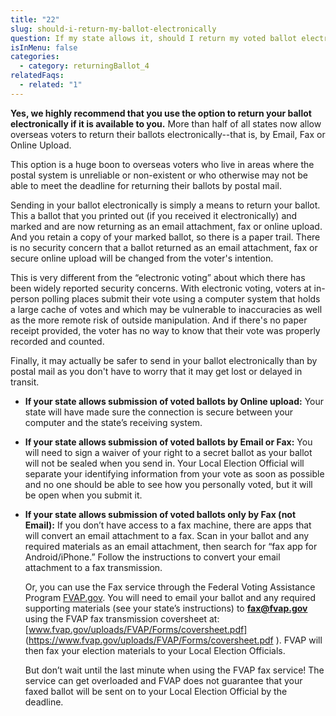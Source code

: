 ```yaml
---
title: "22"
slug: should-i-return-my-ballot-electronically
question: If my state allows it, should I return my voted ballot electronically?
isInMenu: false
categories:
  - category: returningBallot_4
relatedFaqs:
  - related: "1"
---
```

**Yes, we highly recommend that you use the option to return your ballot electronically if it is available to you.** More than half of all states now allow overseas voters to return their ballots electronically--that is, by Email, Fax or Online Upload. 

This option is a huge boon to overseas voters who live in areas where the postal system is unreliable or non-existent or who otherwise may not be able to meet the deadline for returning their ballots by postal mail. 

Sending in your ballot electronically is simply a means to return your ballot. This a ballot that you printed out (if you received it electronically) and marked and are now returning as an email attachment, fax or online upload.  And you retain a copy of your marked ballot, so there is a paper trail. There is no security concern that a ballot returned as an email attachment, fax or secure online upload will be changed from the voter's intention.

This is very different from the “electronic voting” about which there has been widely reported security concerns. With electronic voting, voters at in-person polling places submit their vote using a computer system that holds a large cache of votes and which may be vulnerable to inaccuracies as well as the more remote risk of outside manipulation. And if there's no paper receipt provided, the voter has no way to know that their vote was properly recorded and counted. 

Finally, it may actually be safer to send in your ballot electronically than by postal mail as you don't have to worry that it may get lost or delayed in transit.

* **If your state allows submission of voted ballots by Online upload:** Your state will have made sure the connection is secure between your computer and the state’s receiving system.

* **If your state allows submission of voted ballots by Email or Fax:** You will need to sign a waiver of your right to a secret ballot as your ballot will not be sealed when you send in. Your Local Election Official will separate your identifying information from your vote as soon as possible and no one should be able to see how you personally voted, but it will be open when you submit it.

* **If your state allows submission of voted ballots only by Fax (not Email):** If you don’t have access to a fax machine, there are apps that will convert an email attachment to a fax. Scan in your ballot and any required materials as an email attachment, then search for “fax app for Android/iPhone.” Follow the instructions to convert your email attachment to a fax transmission.

     Or, you can use the Fax service through the Federal Voting Assistance Program [FVAP.gov](https://www.fvap.gov/). You will need to email your ballot and any required supporting materials (see your state’s instructions) to **fax@fvap.gov** using the FVAP fax transmission coversheet at: [www.fvap.gov/uploads/FVAP/Forms/coversheet.pdf] (https://www.fvap.gov/uploads/FVAP/Forms/coversheet.pdf ). FVAP will then fax your election materials to your Local Election Officials. 

    But don’t wait until the last minute when using the FVAP fax service! The service can get overloaded and FVAP does not guarantee that your faxed ballot will be sent on to your Local Election Official by the deadline.
